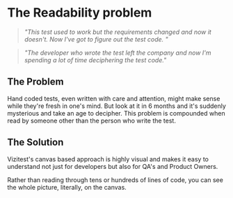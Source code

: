 # The Readability problem
>*"This test used to work but the requirements changed and now it doesn't. Now I've got to figure out the test code. "*

>*"The developer who wrote the test left the company and now I'm spending a lot of time deciphering the test code."*


## The Problem
Hand coded tests, even written with care and attention, might make sense while they're fresh in one's mind. But look at it in 6 months and it's suddenly mysterious and take an age to decipher. This problem is compounded when read by someone other than the person who write the test.

## The Solution
Vizitest's canvas based approach is highly visual and makes it easy to understand not just for developers but also for QA's and Product Owners.

Rather than reading through tens or hundreds of lines of code, you can see the whole picture, literally, on the canvas.

